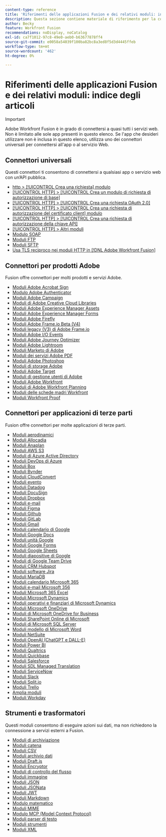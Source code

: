 ```yaml
---
content-type: reference
title: 'Riferimenti delle applicazioni Fusion e dei relativi moduli: indice degli articoli'
description: Questa sezione contiene materiale di riferimento per la configurazione di moduli specifici in Adobe Workfront Fusion.
author: Becky
feature: Workfront Fusion
recommendations: noDisplay, noCatalog
exl-id: ca7f1012-97c8-49e0-aeb0-b63677878ff4
source-git-commit: e0058a54039f100ba82bc8a3ed8f5d3d4445ffeb
workflow-type: tm+mt
source-wordcount: '462'
ht-degree: 0%

---
```


# Riferimenti delle applicazioni Fusion e dei relativi moduli: indice degli articoli

>[!IMPORTANT]
>
>Adobe Workfront Fusion è in grado di connettersi a quasi tutti i servizi web. Non è limitato alle sole app presenti in questo elenco. Se l&#39;app che desideri utilizzare non è inclusa in questo elenco, utilizza uno dei connettori universali per connettersi all&#39;app o al servizio Web.

## Connettori universali

Questi connettori ti consentono di connettersi a qualsiasi app o servizio web con un’API pubblica.

* [http > [!UICONTROL Crea una richiesta] modulo](/help/workfront-fusion/references/apps-and-modules/universal-connectors/http-module-make-a-request.md)
* [[!UICONTROL HTTP] > [!UICONTROL Crea un modulo di richiesta di autorizzazione di base]](/help/workfront-fusion/references/apps-and-modules/universal-connectors/http-module-make-a-basic-auth-request.md)
* [[!UICONTROL HTTP] > [!UICONTROL Crea una richiesta OAuth 2.0]](/help/workfront-fusion/references/apps-and-modules/universal-connectors/http-module-make-an-oauth-2-request.md)
* [[!UICONTROL HTTP] > [!UICONTROL Crea una richiesta di autorizzazione del certificato client] modulo](/help/workfront-fusion/references/apps-and-modules/universal-connectors/http-module-make-a-client-cert-auth-request.md)
* [[!UICONTROL HTTP] > [!UICONTROL Crea una richiesta di autorizzazione della chiave API]](/help/workfront-fusion/references/apps-and-modules/universal-connectors/http-module-make-an-api-key-auth-request.md)
* [[!UICONTROL HTTP] > Altri moduli](/help/workfront-fusion/references/apps-and-modules/universal-connectors/http-modules.md)
* [Modulo SOAP](/help/workfront-fusion/references/apps-and-modules/universal-connectors/soap-module.md)
* [Moduli FTP](/help/workfront-fusion/references/apps-and-modules/universal-connectors/ftp-modules.md)
* [Moduli SFTP](/help/workfront-fusion/references/apps-and-modules/universal-connectors/sftp.md)
* [Usa TLS reciproco nei moduli HTTP in [!DNL Adobe Workfront Fusion]](/help/workfront-fusion/references/apps-and-modules/universal-connectors/use-mtls-in-http-modules.md)

## Connettori per prodotti Adobe

Fusion offre connettori per molti prodotti e servizi Adobe.

* [Moduli Adobe Acrobat Sign](/help/workfront-fusion/references/apps-and-modules/adobe-connectors/adobe-sign-modules.md)
* [Modulo Adobe Authenticator](/help/workfront-fusion/references/apps-and-modules/adobe-connectors/adobe-authenticator-modules.md)
* [Moduli Adobe Campaign](/help/workfront-fusion/references/apps-and-modules/adobe-connectors/adobe-campaign-classic-connector.md)
* [Moduli di Adobe Creative Cloud Libraries](/help/workfront-fusion/references/apps-and-modules/adobe-connectors/creative-cloud-libraries-modules.md)
* [Moduli Adobe Experience Manager Assets](/help/workfront-fusion/references/apps-and-modules/adobe-connectors/aem-assets-modules.md)
* [Moduli Adobe Experience Manager Forms](/help/workfront-fusion/references/apps-and-modules/adobe-connectors/aem-forms-modules.md)
* [Moduli Adobe Firefly](/help/workfront-fusion/references/apps-and-modules/adobe-connectors/adobe-firefly-modules.md)
* [Moduli Adobe Frame.io Beta (V4)](/help/workfront-fusion/references/apps-and-modules/adobe-connectors/frame-io-modules.md)
* [Moduli legacy (V3) di Adobe Frame.io](/help/workfront-fusion/references/apps-and-modules/adobe-connectors/frame-io-modules.md)
* [Moduli Adobe I/O Events](/help/workfront-fusion/references/apps-and-modules/adobe-connectors/adobe-io-events-modules.md)
* [Moduli Adobe Journey Optimizer](/help/workfront-fusion/references/apps-and-modules/adobe-connectors/adobe-journey-optimizer-modules.md)
* [Moduli Adobe Lightroom](/help/workfront-fusion/references/apps-and-modules/adobe-connectors/adobe-lightroom-modules.md)
* [Moduli Marketo di Adobe](/help/workfront-fusion/references/apps-and-modules/adobe-connectors/adobe-marketo-modules.md)
* [Moduli dei servizi Adobe PDF](/help/workfront-fusion/references/apps-and-modules/adobe-connectors/pdf-modules.md)
* [Moduli Adobe Photoshop](/help/workfront-fusion/references/apps-and-modules/adobe-connectors/adobe-photoshop-modules.md)
* [Moduli di storage Adobe](/help/workfront-fusion/references/apps-and-modules/adobe-connectors/adobe-storage-modules.md)
* [Moduli Adobe Target](/help/workfront-fusion/references/apps-and-modules/adobe-connectors/adobe-target-modules.md)
* [Moduli di gestione utenti di Adobe](/help/workfront-fusion/references/apps-and-modules/adobe-connectors/adobe-user-management-modules.md)
* [Moduli Adobe Workfront](/help/workfront-fusion/references/apps-and-modules/adobe-connectors/workfront-modules.md)
* [Moduli di Adobe Workfront Planning](/help/workfront-fusion/references/apps-and-modules/adobe-connectors/workfront-planning-modules.md)
* [Moduli delle schede madri Workfront](/help/workfront-fusion/references/apps-and-modules/adobe-connectors/workfront-boards-modules.md)
* [Moduli Workfront Proof](/help/workfront-fusion/references/apps-and-modules/adobe-connectors/workfront-proof-modules.md)

## Connettori per applicazioni di terze parti

Fusion offre connettori per molte applicazioni di terze parti.

* [Moduli aerodinamici](/help/workfront-fusion/references/apps-and-modules/third-party-connectors/airtable-modules.md)
* [Moduli Allocadia](/help/workfront-fusion/references/apps-and-modules/third-party-connectors/allocadia-modules.md)
* [Moduli Anaplan](/help/workfront-fusion/references/apps-and-modules/third-party-connectors/anaplan-modules.md)
* [Moduli AWS S3](/help/workfront-fusion/references/apps-and-modules/third-party-connectors/aws-s3-modules.md)
* [Moduli di Azure Active Directory](/help/workfront-fusion/references/apps-and-modules/third-party-connectors/azure-ad-modules.md)
* [Moduli DevOps di Azure](/help/workfront-fusion/references/apps-and-modules/third-party-connectors/azure-dev-ops.md)
* [Moduli Box](/help/workfront-fusion/references/apps-and-modules/third-party-connectors/box-modules.md)
* [Moduli Bynder](/help/workfront-fusion/references/apps-and-modules/third-party-connectors/bynder-modules.md)
* [Moduli CloudConvert](/help/workfront-fusion/references/apps-and-modules/third-party-connectors/cloud-convert-modules.md)
* [Moduli evento](/help/workfront-fusion/references/apps-and-modules/third-party-connectors/cvent-modules.md)
* [Moduli Datadog](/help/workfront-fusion/references/apps-and-modules/third-party-connectors/datadog-modules.md)
* [Moduli DocuSign](/help/workfront-fusion/references/apps-and-modules/third-party-connectors/docusign-modules.md)
* [Moduli Dropbox](/help/workfront-fusion/references/apps-and-modules/third-party-connectors/dropbox-modules.md)
* [Moduli e-mail](/help/workfront-fusion/references/apps-and-modules/third-party-connectors/email-modules.md)
* [Moduli Figma](/help/workfront-fusion/references/apps-and-modules/third-party-connectors/figma-modules.md)
* [Moduli Github](/help/workfront-fusion/references/apps-and-modules/third-party-connectors/github.md)
* [Moduli GitLab](/help/workfront-fusion/references/apps-and-modules/third-party-connectors/gitlab-modules.md)
* [Moduli Gmail](/help/workfront-fusion/references/apps-and-modules/third-party-connectors/gmail-modules.md)
* [Moduli calendario di Google](/help/workfront-fusion/references/apps-and-modules/third-party-connectors/google-calendar-modules.md)
* [Moduli Google Docs](/help/workfront-fusion/references/apps-and-modules/third-party-connectors/google-docs-modules.md)
* [Moduli unità Google](/help/workfront-fusion/references/apps-and-modules/third-party-connectors/google-drive-modules.md)
* [Moduli Google Forms](/help/workfront-fusion/references/apps-and-modules/third-party-connectors/google-forms-modules.md)
* [Moduli Google Sheets](/help/workfront-fusion/references/apps-and-modules/third-party-connectors/google-sheets-modules.md)
* [Moduli diapositive di Google](/help/workfront-fusion/references/apps-and-modules/third-party-connectors/google-slides-modules.md)
* [Moduli di Google Team Drive](/help/workfront-fusion/references/apps-and-modules/third-party-connectors/google-team-drive-modules.md)
* [Moduli CRM Hubspot](/help/workfront-fusion/references/apps-and-modules/third-party-connectors/hubspot-crm-modules.md)
* [Moduli software Jira](/help/workfront-fusion/references/apps-and-modules/third-party-connectors/jira-software-modules.md)
* [Moduli MariaDB](/help/workfront-fusion/references/apps-and-modules/third-party-connectors/mariadb-modules.md)
* [Moduli calendario Microsoft 365](/help/workfront-fusion/references/apps-and-modules/third-party-connectors/microsoft-365-calendar-modules.md)
* [Moduli e-mail Microsoft 356](/help/workfront-fusion/references/apps-and-modules/third-party-connectors/microsoft-365-email-modules.md)
* [Moduli Microsoft 365 Excel](/help/workfront-fusion/references/apps-and-modules/third-party-connectors/microsoft-365-excel-modules.md)
* [Moduli Microsoft Dynamics](/help/workfront-fusion/references/apps-and-modules/third-party-connectors/microsoft-dynamics-365-modules.md)
* [Moduli operativi e finanziari di Microsoft Dynamics](/help/workfront-fusion/references/apps-and-modules/third-party-connectors/dynamics-finance-operations-modules.md)
* [Moduli Microsoft OneDrive](/help/workfront-fusion/references/apps-and-modules/third-party-connectors/microsoft-onedrive-modules.md)
* [Moduli di Microsoft OneDrive for Business](/help/workfront-fusion/references/apps-and-modules/third-party-connectors/microsoft-onedrive-for-business-modules.md)
* [Moduli SharePoint Online di Microsoft](/help/workfront-fusion/references/apps-and-modules/third-party-connectors/sharepoint-modules.md)
* [Moduli di Microsoft SQL Server](/help/workfront-fusion/references/apps-and-modules/third-party-connectors/microsoft-sql-server-modules.md)
* [Moduli modello di Microsoft Word](/help/workfront-fusion/references/apps-and-modules/third-party-connectors/microsoft-word-templates-modules.md)
* [Moduli NetSuite](/help/workfront-fusion/references/apps-and-modules/third-party-connectors/netsuite.md)
* [Moduli OpenAI (ChatGPT e DALL-E)](/help/workfront-fusion/references/apps-and-modules/third-party-connectors/openai-chatgpt-modules.md)
* [Moduli Power BI](/help/workfront-fusion/references/apps-and-modules/third-party-connectors/powerbi-modules.md)
* [Moduli Qualtrics](/help/workfront-fusion/references/apps-and-modules/third-party-connectors/qualtrics-modules.md)
* [Moduli Quickbase](/help/workfront-fusion/references/apps-and-modules/third-party-connectors/quickbase-modules.md)
* [Moduli Salesforce](/help/workfront-fusion/references/apps-and-modules/third-party-connectors/salesforce-modules.md)
* [Moduli SDL Managed Translation](/help/workfront-fusion/references/apps-and-modules/third-party-connectors/sdl-managed-translation-modules.md)
* [Moduli ServiceNow](/help/workfront-fusion/references/apps-and-modules/third-party-connectors/servicenow-modules.md)
* [Moduli Slack](/help/workfront-fusion/references/apps-and-modules/third-party-connectors/slack-modules.md)
* [Moduli Split.io](/help/workfront-fusion/references/apps-and-modules/third-party-connectors/split-io-modules.md)
* [Moduli Trello](/help/workfront-fusion/references/apps-and-modules/third-party-connectors/trello-modules.md)
* [Amplia moduli](/help/workfront-fusion/references/apps-and-modules/third-party-connectors/widen-modules.md)
* [Moduli Workday](/help/workfront-fusion/references/apps-and-modules/third-party-connectors/workday-modules.md)


## Strumenti e trasformatori

Questi moduli consentono di eseguire azioni sui dati, ma non richiedono la connessione a servizi esterni a Fusion.

* [Moduli di archiviazione](/help/workfront-fusion/references/apps-and-modules/tools-and-transformers/archive-modules.md)
* [Moduli catena](/help/workfront-fusion/references/apps-and-modules/tools-and-transformers/chain-modules.md)
* [Moduli CSV](/help/workfront-fusion/references/apps-and-modules/tools-and-transformers/csv.md)
* [Moduli archivio dati](/help/workfront-fusion/references/apps-and-modules/tools-and-transformers/data-store-modules.md)
* [Moduli Draft.js](/help/workfront-fusion/references/apps-and-modules/tools-and-transformers/draft-js-modules.md)
* [Moduli Encryptor](/help/workfront-fusion/references/apps-and-modules/tools-and-transformers/encryptor-modules.md)
* [Moduli di controllo del flusso](/help/workfront-fusion/references/apps-and-modules/tools-and-transformers/flow-control.md)
* [Moduli immagine](/help/workfront-fusion/references/apps-and-modules/tools-and-transformers/image-module.md)
* [Moduli JSON](/help/workfront-fusion/references/apps-and-modules/tools-and-transformers/json-modules.md)
* [Moduli JSONata](/help/workfront-fusion/references/apps-and-modules/tools-and-transformers/jsonata-module.md)
* [Moduli JWT](/help/workfront-fusion/references/apps-and-modules/tools-and-transformers/jwt-modules.md)
* [Moduli Markdown](/help/workfront-fusion/references/apps-and-modules/tools-and-transformers/markdown-modules.md)
* [Modulo matematico](/help/workfront-fusion/references/apps-and-modules/tools-and-transformers/math-module.md)
* [Moduli MIME](/help/workfront-fusion/references/apps-and-modules/tools-and-transformers/mime.md)
* [Modulo MCP (Model Context Protocol)](/help/workfront-fusion/references/apps-and-modules/tools-and-transformers/model-context-protocol-mcp-connector.md)
* [Moduli parser di testo](/help/workfront-fusion/references/apps-and-modules/tools-and-transformers/text-parser.md)
* [Moduli strumenti](/help/workfront-fusion/references/apps-and-modules/tools-and-transformers/tools-modules.md)
* [Moduli XML](/help/workfront-fusion/references/apps-and-modules/tools-and-transformers/xml-modules.md)
